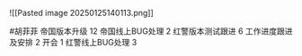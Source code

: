 ![[Pasted image 20250125140113.png]]



#胡菲菲 
帝国版本升级 12
帝国线上BUG处理      2
红警版本测试跟进 6
工作进度跟进及安排   2
开会 1
红警线上BUG处理     3